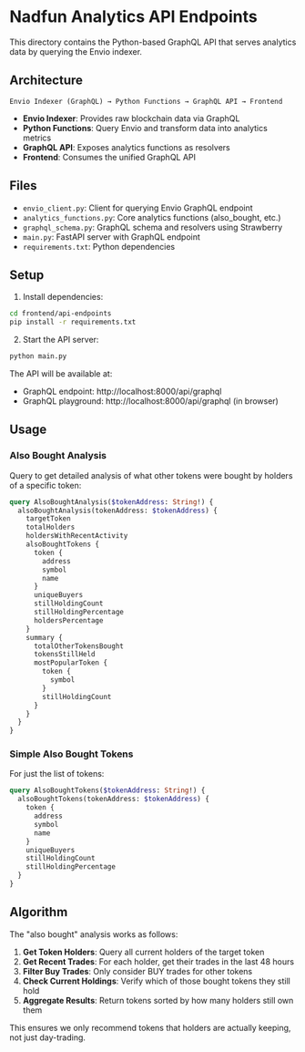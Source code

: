# Nadfun Analytics API Endpoints

This directory contains the Python-based GraphQL API that serves analytics data by querying the Envio indexer.

## Architecture

```
Envio Indexer (GraphQL) → Python Functions → GraphQL API → Frontend
```

- **Envio Indexer**: Provides raw blockchain data via GraphQL
- **Python Functions**: Query Envio and transform data into analytics metrics
- **GraphQL API**: Exposes analytics functions as resolvers
- **Frontend**: Consumes the unified GraphQL API

## Files

- `envio_client.py`: Client for querying Envio GraphQL endpoint
- `analytics_functions.py`: Core analytics functions (also_bought, etc.)
- `graphql_schema.py`: GraphQL schema and resolvers using Strawberry
- `main.py`: FastAPI server with GraphQL endpoint
- `requirements.txt`: Python dependencies

## Setup

1. Install dependencies:
```bash
cd frontend/api-endpoints
pip install -r requirements.txt
```

2. Start the API server:
```bash
python main.py
```

The API will be available at:
- GraphQL endpoint: http://localhost:8000/api/graphql
- GraphQL playground: http://localhost:8000/api/graphql (in browser)

## Usage

### Also Bought Analysis

Query to get detailed analysis of what other tokens were bought by holders of a specific token:

```graphql
query AlsoBoughtAnalysis($tokenAddress: String!) {
  alsoBoughtAnalysis(tokenAddress: $tokenAddress) {
    targetToken
    totalHolders
    holdersWithRecentActivity
    alsoBoughtTokens {
      token {
        address
        symbol
        name
      }
      uniqueBuyers
      stillHoldingCount
      stillHoldingPercentage
      holdersPercentage
    }
    summary {
      totalOtherTokensBought
      tokensStillHeld
      mostPopularToken {
        token {
          symbol
        }
        stillHoldingCount
      }
    }
  }
}
```

### Simple Also Bought Tokens

For just the list of tokens:

```graphql
query AlsoBoughtTokens($tokenAddress: String!) {
  alsoBoughtTokens(tokenAddress: $tokenAddress) {
    token {
      address
      symbol
      name
    }
    uniqueBuyers
    stillHoldingCount
    stillHoldingPercentage
  }
}
```

## Algorithm

The "also bought" analysis works as follows:

1. **Get Token Holders**: Query all current holders of the target token
2. **Get Recent Trades**: For each holder, get their trades in the last 48 hours
3. **Filter Buy Trades**: Only consider BUY trades for other tokens
4. **Check Current Holdings**: Verify which of those bought tokens they still hold
5. **Aggregate Results**: Return tokens sorted by how many holders still own them

This ensures we only recommend tokens that holders are actually keeping, not just day-trading.